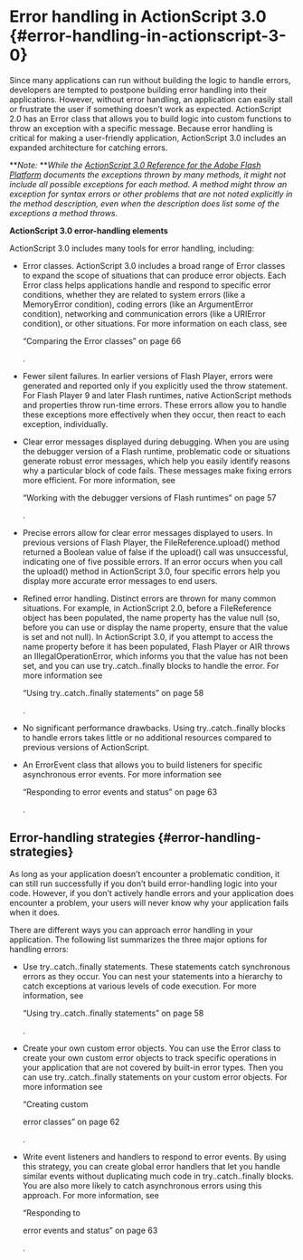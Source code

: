 # Error handling in ActionScript 3.0 {#error-handling-in-actionscript-3-0}

Since many applications can run without building the logic to handle errors, developers are tempted to postpone building error handling into their applications. However, without error handling, an application can easily stall or frustrate the user if something doesn’t work as expected. ActionScript 2.0 has an Error class that allows you to build logic into custom functions to throw an exception with a specific message. Because error handling is critical for making a user-friendly application, ActionScript 3.0 includes an expanded architecture for catching errors.

**_Note:_ **_While the_ [_ActionScript 3.0 Reference for the Adobe Flash Platform_](http://help.adobe.com/en_US/FlashPlatform/reference/actionscript/3/index.html) _documents the exceptions thrown by many methods, it might not include all possible exceptions for each method. A method might throw an exception for syntax errors or other problems that are not noted explicitly in the method description, even when the description does list some of the exceptions a method throws._

**ActionScript 3.0 error-handling elements**

ActionScript 3.0 includes many tools for error handling, including:

*   Error classes. ActionScript 3.0 includes a broad range of Error classes to expand the scope of situations that can produce error objects. Each Error class helps applications handle and respond to specific error conditions, whether they are related to system errors (like a MemoryError condition), coding errors (like an ArgumentError condition), networking and communication errors (like a URIError condition), or other situations. For more information on each class, see

    “Comparing the Error classes” on page 66

    .
*   Fewer silent failures. In earlier versions of Flash Player, errors were generated and reported only if you explicitly used the throw statement. For Flash Player 9 and later Flash runtimes, native ActionScript methods and properties throw run-time errors. These errors allow you to handle these exceptions more effectively when they occur, then react to each exception, individually.
*   Clear error messages displayed during debugging. When you are using the debugger version of a Flash runtime, problematic code or situations generate robust error messages, which help you easily identify reasons why a particular block of code fails. These messages make fixing errors more efficient. For more information, see

    “Working with the debugger versions of Flash runtimes” on page 57

    .
*   Precise errors allow for clear error messages displayed to users. In previous versions of Flash Player, the FileReference.upload() method returned a Boolean value of false if the upload() call was unsuccessful, indicating one of five possible errors. If an error occurs when you call the upload() method in ActionScript 3.0, four specific errors help you display more accurate error messages to end users.
*   Refined error handling. Distinct errors are thrown for many common situations. For example, in ActionScript 2.0, before a FileReference object has been populated, the name property has the value null (so, before you can use or display the name property, ensure that the value is set and not null). In ActionScript 3.0, if you attempt to access the name property before it has been populated, Flash Player or AIR throws an IllegalOperationError, which informs you that the value has not been set, and you can use try..catch..finally blocks to handle the error. For more information see

    “Using try..catch..finally statements” on page 58

    .
*   No significant performance drawbacks. Using try..catch..finally blocks to handle errors takes little or no additional resources compared to previous versions of ActionScript.
*   An ErrorEvent class that allows you to build listeners for specific asynchronous error events. For more information see

    “Responding to error events and status” on page 63

    .

## Error-handling strategies {#error-handling-strategies}

As long as your application doesn’t encounter a problematic condition, it can still run successfully if you don’t build error-handling logic into your code. However, if you don’t actively handle errors and your application does encounter a problem, your users will never know why your application fails when it does.

There are different ways you can approach error handling in your application. The following list summarizes the three major options for handling errors:

*   Use try..catch..finally statements. These statements catch synchronous errors as they occur. You can nest your statements into a hierarchy to catch exceptions at various levels of code execution. For more information, see

    “Using try..catch..finally statements” on page 58

    .
*   Create your own custom error objects. You can use the Error class to create your own custom error objects to track specific operations in your application that are not covered by built-in error types. Then you can use try..catch..finally statements on your custom error objects. For more information see

    “Creating custom

    error classes” on page 62

    .
*   Write event listeners and handlers to respond to error events. By using this strategy, you can create global error handlers that let you handle similar events without duplicating much code in try..catch..finally blocks. You are also more likely to catch asynchronous errors using this approach. For more information, see

    “Responding to

    error events and status” on page 63

    .
